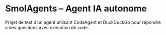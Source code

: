 # SmolAgents – Agent IA autonome

Projet de test d’un agent utilisant CodeAgent et DuckDuckGo pour répondre à des questions avec exécution de code.
